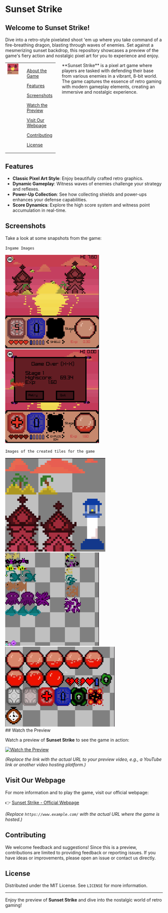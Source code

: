 # Sunset Strike

## Welcome to **Sunset Strike**!
Dive into a retro-style pixelated shoot 'em up where you take command of a fire-breathing dragon, blasting through waves of enemies. Set against a mesmerizing sunset backdrop, this repository showcases a preview of the game's fiery action and nostalgic pixel art for you to experience and enjoy.

<div style="display: flex; align-items: flex-start; justify-content: center;">
  <!-- Table on the left -->
  <div style="flex: 1; padding-right: 20px;">
    <table style="margin: 0 auto;">
      <tr>
        <!-- Image on the left -->
        <td style="padding-right: 20px; vertical-align: top; text-align: center;">
          <img src="https://raw.githubusercontent.com/byakko9991/Sunset_Strike/main/Home_Screen.png" width="450" />
        </td>
        <td style="vertical-align: top; text-align: left;">
          <p><a href="#about-the-game">About the Game</a></p>
          <p><a href="#features">Features</a></p>
          <p><a href="#screenshots">Screenshots</a></p>
          <p><a href="#watch-the-preview">Watch the Preview</a></p>
          <p><a href="#visit-our-webpage">Visit Our Webpage</a></p>
          <p><a href="#contributing">Contributing</a></p>
          <p><a href="#license">License</a></p>
        </td>
      </tr>
    </table>
  </div>

  <!-- Text on the right -->
  <div style="flex: 2; text-align: left;">
    **Sunset Strike** is a pixel art game where players are tasked with defending their base from various enemies in a vibrant, 8-bit world. The game captures the essence of retro gaming with modern gameplay elements, creating an immersive and nostalgic experience.
  </div>
</div>


## Features

- **Classic Pixel Art Style**: Enjoy beautifully crafted retro graphics.
- **Dynamic Gameplay**: Witness waves of enemies challenge your strategy and reflexes.
- **Power-Up Collection**: See how collecting shields and power-ups enhances your defense capabilities.
- **Score Dynamics**: Explore the high score system and witness point accumulation in real-time.

## Screenshots

Take a look at some snapshots from the game:

`Ingame Images`
<div>
<!--   <img src="https://raw.githubusercontent.com/byakko9991/Sunset_Strike/main/Home_Screen.png" width="300" /> -->
    <img src="https://raw.githubusercontent.com/byakko9991/Sunset_Strike/main/InGame.png" width="300" />
  <img src="https://raw.githubusercontent.com/byakko9991/Sunset_Strike/main/InGame4.png" width="300" />
</div>

`Images of the created tiles for the game`
  <div>
    <img src="https://raw.githubusercontent.com/byakko9991/Sunset_Strike/main/resources/MapTiles.png" width="320" />
<img src="https://raw.githubusercontent.com/byakko9991/Sunset_Strike/main/resources/MobTiles.png" width="300" />
                <img src="https://raw.githubusercontent.com/byakko9991/Sunset_Strike/main/resources/uiTiles.png" width="350" />

  </div>
## Watch the Preview

Watch a preview of **Sunset Strike** to see the game in action:

[![Watch the Preview](https://via.placeholder.com/600x400?text=Watch+the+Preview)](https://www.youtube.com/)

*(Replace the link with the actual URL to your preview video, e.g., a YouTube link or another video hosting platform.)*

## Visit Our Webpage

For more information and to play the game, visit our official webpage:

👉 [Sunset Strike - Official Webpage](https://www.example.com/)

*(Replace `https://www.example.com/` with the actual URL where the game is hosted.)*

## Contributing

We welcome feedback and suggestions! Since this is a preview, contributions are limited to providing feedback or reporting issues. If you have ideas or improvements, please open an issue or contact us directly.

## License

Distributed under the MIT License. See `LICENSE` for more information.

---

Enjoy the preview of **Sunset Strike** and dive into the nostalgic world of retro gaming!
